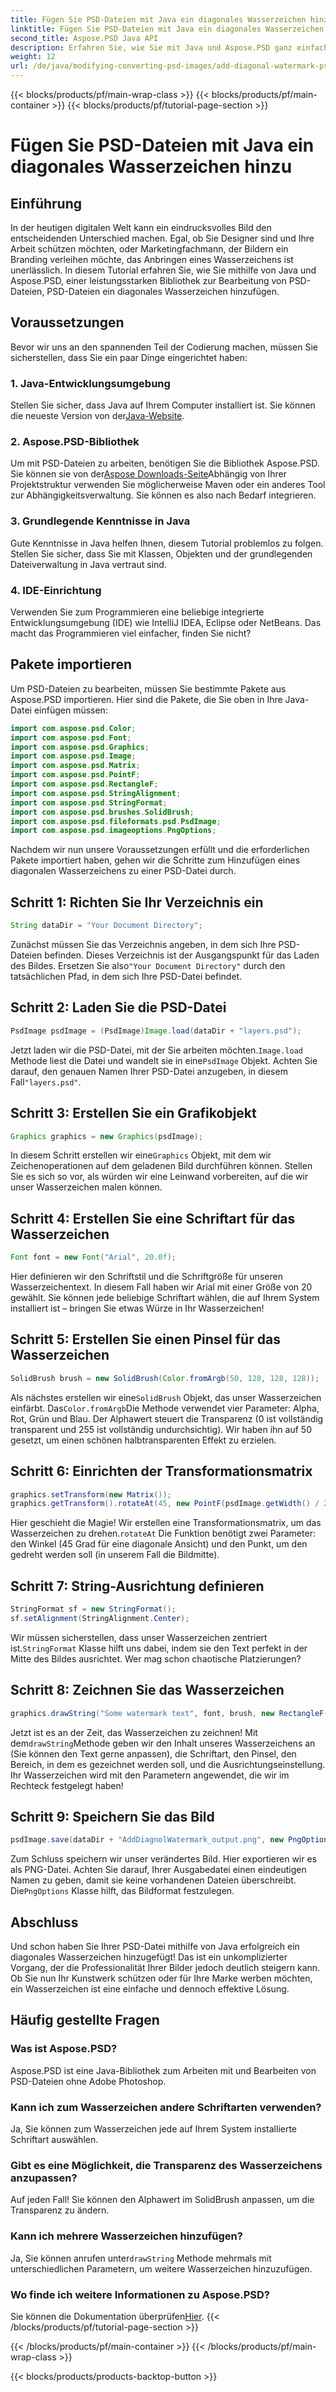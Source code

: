 ```yaml
---
title: Fügen Sie PSD-Dateien mit Java ein diagonales Wasserzeichen hinzu
linktitle: Fügen Sie PSD-Dateien mit Java ein diagonales Wasserzeichen hinzu
second_title: Aspose.PSD Java API
description: Erfahren Sie, wie Sie mit Java und Aspose.PSD ganz einfach ein diagonales Wasserzeichen zu PSD-Dateien hinzufügen. Schritt-für-Schritt-Anleitung zur sicheren Verbesserung Ihrer Bilder.
weight: 12
url: /de/java/modifying-converting-psd-images/add-diagonal-watermark-psd-files/
---
```


{{< blocks/products/pf/main-wrap-class >}}
{{< blocks/products/pf/main-container >}}
{{< blocks/products/pf/tutorial-page-section >}}

# Fügen Sie PSD-Dateien mit Java ein diagonales Wasserzeichen hinzu

## Einführung
In der heutigen digitalen Welt kann ein eindrucksvolles Bild den entscheidenden Unterschied machen. Egal, ob Sie Designer sind und Ihre Arbeit schützen möchten, oder Marketingfachmann, der Bildern ein Branding verleihen möchte, das Anbringen eines Wasserzeichens ist unerlässlich. In diesem Tutorial erfahren Sie, wie Sie mithilfe von Java und Aspose.PSD, einer leistungsstarken Bibliothek zur Bearbeitung von PSD-Dateien, PSD-Dateien ein diagonales Wasserzeichen hinzufügen.
## Voraussetzungen
Bevor wir uns an den spannenden Teil der Codierung machen, müssen Sie sicherstellen, dass Sie ein paar Dinge eingerichtet haben:
### 1. Java-Entwicklungsumgebung
 Stellen Sie sicher, dass Java auf Ihrem Computer installiert ist. Sie können die neueste Version von der[Java-Website](https://www.oracle.com/java/technologies/javase-jdk11-downloads.html).
### 2. Aspose.PSD-Bibliothek
 Um mit PSD-Dateien zu arbeiten, benötigen Sie die Bibliothek Aspose.PSD. Sie können sie von der[Aspose Downloads-Seite](https://releases.aspose.com/psd/java/)Abhängig von Ihrer Projektstruktur verwenden Sie möglicherweise Maven oder ein anderes Tool zur Abhängigkeitsverwaltung. Sie können es also nach Bedarf integrieren.
### 3. Grundlegende Kenntnisse in Java
Gute Kenntnisse in Java helfen Ihnen, diesem Tutorial problemlos zu folgen. Stellen Sie sicher, dass Sie mit Klassen, Objekten und der grundlegenden Dateiverwaltung in Java vertraut sind.
### 4. IDE-Einrichtung
Verwenden Sie zum Programmieren eine beliebige integrierte Entwicklungsumgebung (IDE) wie IntelliJ IDEA, Eclipse oder NetBeans. Das macht das Programmieren viel einfacher, finden Sie nicht?
## Pakete importieren
Um PSD-Dateien zu bearbeiten, müssen Sie bestimmte Pakete aus Aspose.PSD importieren. Hier sind die Pakete, die Sie oben in Ihre Java-Datei einfügen müssen:
```java
import com.aspose.psd.Color;
import com.aspose.psd.Font;
import com.aspose.psd.Graphics;
import com.aspose.psd.Image;
import com.aspose.psd.Matrix;
import com.aspose.psd.PointF;
import com.aspose.psd.RectangleF;
import com.aspose.psd.StringAlignment;
import com.aspose.psd.StringFormat;
import com.aspose.psd.brushes.SolidBrush;
import com.aspose.psd.fileformats.psd.PsdImage;
import com.aspose.psd.imageoptions.PngOptions;
```
Nachdem wir nun unsere Voraussetzungen erfüllt und die erforderlichen Pakete importiert haben, gehen wir die Schritte zum Hinzufügen eines diagonalen Wasserzeichens zu einer PSD-Datei durch.
## Schritt 1: Richten Sie Ihr Verzeichnis ein
```java
String dataDir = "Your Document Directory";
```
Zunächst müssen Sie das Verzeichnis angeben, in dem sich Ihre PSD-Dateien befinden. Dieses Verzeichnis ist der Ausgangspunkt für das Laden des Bildes. Ersetzen Sie also`"Your Document Directory"` durch den tatsächlichen Pfad, in dem sich Ihre PSD-Datei befindet.
## Schritt 2: Laden Sie die PSD-Datei
```java
PsdImage psdImage = (PsdImage)Image.load(dataDir + "layers.psd");
```
 Jetzt laden wir die PSD-Datei, mit der Sie arbeiten möchten.`Image.load` Methode liest die Datei und wandelt sie in eine`PsdImage` Objekt. Achten Sie darauf, den genauen Namen Ihrer PSD-Datei anzugeben, in diesem Fall`"layers.psd"`.
## Schritt 3: Erstellen Sie ein Grafikobjekt
```java
Graphics graphics = new Graphics(psdImage);
```
 In diesem Schritt erstellen wir eine`Graphics` Objekt, mit dem wir Zeichenoperationen auf dem geladenen Bild durchführen können. Stellen Sie es sich so vor, als würden wir eine Leinwand vorbereiten, auf die wir unser Wasserzeichen malen können.
## Schritt 4: Erstellen Sie eine Schriftart für das Wasserzeichen
```java
Font font = new Font("Arial", 20.0f);
```
Hier definieren wir den Schriftstil und die Schriftgröße für unseren Wasserzeichentext. In diesem Fall haben wir Arial mit einer Größe von 20 gewählt. Sie können jede beliebige Schriftart wählen, die auf Ihrem System installiert ist – bringen Sie etwas Würze in Ihr Wasserzeichen!
## Schritt 5: Erstellen Sie einen Pinsel für das Wasserzeichen
```java
SolidBrush brush = new SolidBrush(Color.fromArgb(50, 128, 128, 128));
```
 Als nächstes erstellen wir eine`SolidBrush` Objekt, das unser Wasserzeichen einfärbt. Das`Color.fromArgb`Die Methode verwendet vier Parameter: Alpha, Rot, Grün und Blau. Der Alphawert steuert die Transparenz (0 ist vollständig transparent und 255 ist vollständig undurchsichtig). Wir haben ihn auf 50 gesetzt, um einen schönen halbtransparenten Effekt zu erzielen.
## Schritt 6: Einrichten der Transformationsmatrix
```java
graphics.setTransform(new Matrix());
graphics.getTransform().rotateAt(45, new PointF(psdImage.getWidth() / 2, psdImage.getHeight() / 2));
```
 Hier geschieht die Magie! Wir erstellen eine Transformationsmatrix, um das Wasserzeichen zu drehen.`rotateAt` Die Funktion benötigt zwei Parameter: den Winkel (45 Grad für eine diagonale Ansicht) und den Punkt, um den gedreht werden soll (in unserem Fall die Bildmitte).
## Schritt 7: String-Ausrichtung definieren
```java
StringFormat sf = new StringFormat();
sf.setAlignment(StringAlignment.Center);
```
 Wir müssen sicherstellen, dass unser Wasserzeichen zentriert ist.`StringFormat` Klasse hilft uns dabei, indem sie den Text perfekt in der Mitte des Bildes ausrichtet. Wer mag schon chaotische Platzierungen?
## Schritt 8: Zeichnen Sie das Wasserzeichen
```java
graphics.drawString("Some watermark text", font, brush, new RectangleF(0, psdImage.getHeight() / 2, psdImage.getWidth(), psdImage.getHeight() / 2), sf);
```
 Jetzt ist es an der Zeit, das Wasserzeichen zu zeichnen! Mit dem`drawString`Methode geben wir den Inhalt unseres Wasserzeichens an (Sie können den Text gerne anpassen), die Schriftart, den Pinsel, den Bereich, in dem es gezeichnet werden soll, und die Ausrichtungseinstellung. Ihr Wasserzeichen wird mit den Parametern angewendet, die wir im Rechteck festgelegt haben!
## Schritt 9: Speichern Sie das Bild
```java
psdImage.save(dataDir + "AddDiagnolWatermark_output.png", new PngOptions());
```
 Zum Schluss speichern wir unser verändertes Bild. Hier exportieren wir es als PNG-Datei. Achten Sie darauf, Ihrer Ausgabedatei einen eindeutigen Namen zu geben, damit sie keine vorhandenen Dateien überschreibt. Die`PngOptions` Klasse hilft, das Bildformat festzulegen.
## Abschluss
Und schon haben Sie Ihrer PSD-Datei mithilfe von Java erfolgreich ein diagonales Wasserzeichen hinzugefügt! Das ist ein unkomplizierter Vorgang, der die Professionalität Ihrer Bilder jedoch deutlich steigern kann. Ob Sie nun Ihr Kunstwerk schützen oder für Ihre Marke werben möchten, ein Wasserzeichen ist eine einfache und dennoch effektive Lösung.

## Häufig gestellte Fragen
### Was ist Aspose.PSD?
Aspose.PSD ist eine Java-Bibliothek zum Arbeiten mit und Bearbeiten von PSD-Dateien ohne Adobe Photoshop.
### Kann ich zum Wasserzeichen andere Schriftarten verwenden?
Ja, Sie können zum Wasserzeichen jede auf Ihrem System installierte Schriftart auswählen.
### Gibt es eine Möglichkeit, die Transparenz des Wasserzeichens anzupassen?
Auf jeden Fall! Sie können den Alphawert im SolidBrush anpassen, um die Transparenz zu ändern.
### Kann ich mehrere Wasserzeichen hinzufügen?
 Ja, Sie können anrufen unter`drawString` Methode mehrmals mit unterschiedlichen Parametern, um weitere Wasserzeichen hinzuzufügen.
### Wo finde ich weitere Informationen zu Aspose.PSD?
 Sie können die Dokumentation überprüfen[Hier](https://reference.aspose.com/psd/java/).
{{< /blocks/products/pf/tutorial-page-section >}}

{{< /blocks/products/pf/main-container >}}
{{< /blocks/products/pf/main-wrap-class >}}

{{< blocks/products/products-backtop-button >}}
